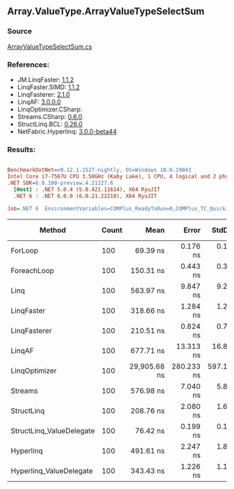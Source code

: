 ﻿## Array.ValueType.ArrayValueTypeSelectSum

### Source
[ArrayValueTypeSelectSum.cs](../LinqBenchmarks/Array/ValueType/ArrayValueTypeSelectSum.cs)

### References:
- JM.LinqFaster: [1.1.2](https://www.nuget.org/packages/JM.LinqFaster/1.1.2)
- LinqFaster.SIMD: [1.1.2](https://www.nuget.org/packages/LinqFaster.SIMD/1.0.3)
- LinqFasterer: [2.1.0](https://www.nuget.org/packages/LinqFasterer/2.1.0)
- LinqAF: [3.0.0.0](https://www.nuget.org/packages/LinqAF/3.0.0.0)
- LinqOptimizer.CSharp: [](https://www.nuget.org/packages/LinqOptimizer.CSharp/)
- Streams.CSharp: [0.6.0](https://www.nuget.org/packages/Streams.CSharp/0.6.0)
- StructLinq.BCL: [0.26.0](https://www.nuget.org/packages/StructLinq/0.26.0)
- NetFabric.Hyperlinq: [3.0.0-beta44](https://www.nuget.org/packages/NetFabric.Hyperlinq/3.0.0-beta44)

### Results:
``` ini

BenchmarkDotNet=v0.12.1.1527-nightly, OS=Windows 10.0.19043
Intel Core i7-7567U CPU 3.50GHz (Kaby Lake), 1 CPU, 4 logical and 2 physical cores
.NET SDK=6.0.100-preview.4.21227.6
  [Host] : .NET 5.0.4 (5.0.421.11614), X64 RyuJIT
  .NET 6 : .NET 6.0.0 (6.0.21.22210), X64 RyuJIT

Job=.NET 6  EnvironmentVariables=COMPlus_ReadyToRun=0,COMPlus_TC_QuickJitForLoops=1,COMPlus_TieredPGO=1  Runtime=.NET 6.0  

```
|                   Method | Count |         Mean |      Error |     StdDev |  Ratio | RatioSD |  Gen 0 | Gen 1 | Gen 2 | Allocated |
|------------------------- |------ |-------------:|-----------:|-----------:|-------:|--------:|-------:|------:|------:|----------:|
|                  ForLoop |   100 |     69.39 ns |   0.176 ns |   0.156 ns |   1.00 |    0.00 |      - |     - |     - |         - |
|              ForeachLoop |   100 |    150.31 ns |   0.443 ns |   0.393 ns |   2.17 |    0.01 |      - |     - |     - |         - |
|                     Linq |   100 |    563.97 ns |   9.847 ns |   9.211 ns |   8.14 |    0.14 | 0.0153 |     - |     - |      32 B |
|               LinqFaster |   100 |    318.66 ns |   1.284 ns |   1.201 ns |   4.59 |    0.02 |      - |     - |     - |         - |
|             LinqFasterer |   100 |    210.51 ns |   0.824 ns |   0.730 ns |   3.03 |    0.01 |      - |     - |     - |         - |
|                   LinqAF |   100 |    677.71 ns |  13.313 ns |  16.836 ns |   9.88 |    0.21 |      - |     - |     - |         - |
|            LinqOptimizer |   100 | 29,905.68 ns | 280.233 ns | 597.199 ns | 437.19 |   15.24 | 9.0332 |     - |     - |  18,930 B |
|                  Streams |   100 |    576.98 ns |   7.040 ns |   5.879 ns |   8.31 |    0.09 | 0.1717 |     - |     - |     360 B |
|               StructLinq |   100 |    208.76 ns |   2.080 ns |   1.624 ns |   3.01 |    0.02 | 0.0153 |     - |     - |      32 B |
| StructLinq_ValueDelegate |   100 |     76.42 ns |   0.199 ns |   0.177 ns |   1.10 |    0.00 |      - |     - |     - |         - |
|                Hyperlinq |   100 |    491.61 ns |   2.247 ns |   1.876 ns |   7.08 |    0.03 |      - |     - |     - |         - |
|  Hyperlinq_ValueDelegate |   100 |    343.43 ns |   1.226 ns |   1.147 ns |   4.95 |    0.02 |      - |     - |     - |         - |
